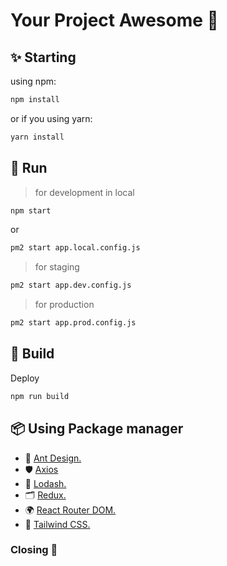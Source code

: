# Your Project Awesome 🚀

## ✨ Starting
using npm:
```bash
npm install
```
or if you using yarn:
```bash
yarn install
```

## 🐢 Run
> for development in local
```bash
npm start
```
or
```bash
pm2 start app.local.config.js
```


> for staging
```bash
pm2 start app.dev.config.js
```

> for production
```bash production
pm2 start app.prod.config.js
```

## 🍔 Build
Deploy
```bash
npm run build
```

## 📦 Using Package manager 

- 🌈 [Ant Design.](https://ant.design/)
- 🛡 [Axios](https://axios-http.com/docs/intro)
- 📖 [Lodash.](https://lodash.com/)
- 🗂️ [Redux.](https://redux.js.org/introduction/getting-started)
- 🌍 [React Router DOM.](https://reactrouter.com/en/main)
- 🎨 [Tailwind CSS.](https://tailwindcss.com/docs/installation)

### Closing 🏁
